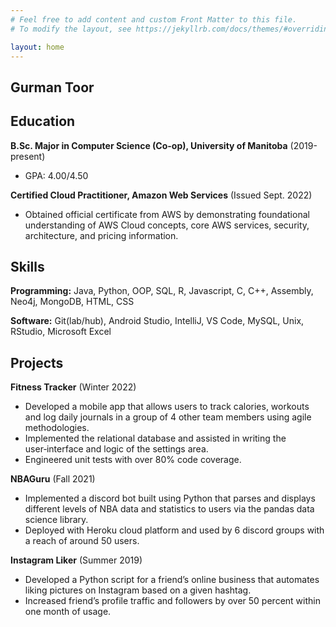 ```yaml
---
# Feel free to add content and custom Front Matter to this file.
# To modify the layout, see https://jekyllrb.com/docs/themes/#overriding-theme-defaults

layout: home
---
```

Gurman Toor
-----------

Education
---------
**B.Sc. Major in Computer Science (Co-op), University of Manitoba** (2019-present)

- GPA: 4.00/4.50

**Certified Cloud Practitioner, Amazon Web Services** (Issued Sept. 2022)

- Obtained official certificate from AWS by demonstrating foundational understanding of AWS Cloud concepts, core AWS services, security, architecture, and pricing information.

Skills
------
**Programming:** Java, Python, OOP, SQL, R, Javascript, C, C++, Assembly, Neo4j, MongoDB, HTML, CSS

**Software:** Git(lab/hub), Android Studio, IntelliJ, VS Code, MySQL, Unix, RStudio, Microsoft Excel

Projects
--------
**Fitness Tracker** (Winter 2022)

- Developed a mobile app that allows users to track calories, workouts and log daily journals in a group of 4 other team members using agile methodologies.
- Implemented the relational database and assisted in writing the user‑interface and logic of the settings
area.
- Engineered unit tests with over 80% code coverage.

**NBAGuru** (Fall 2021)

- Implemented a discord bot built using Python that parses and displays different levels of NBA data and
statistics to users via the pandas data science library.
- Deployed with Heroku cloud platform and used by 6 discord groups with a reach of around 50 users.

**Instagram Liker** (Summer 2019)

- Developed a Python script for a friend’s online business that automates liking pictures on Instagram based on a given hashtag.
- Increased friend’s profile traffic and followers by over 50 percent within one month of usage.

